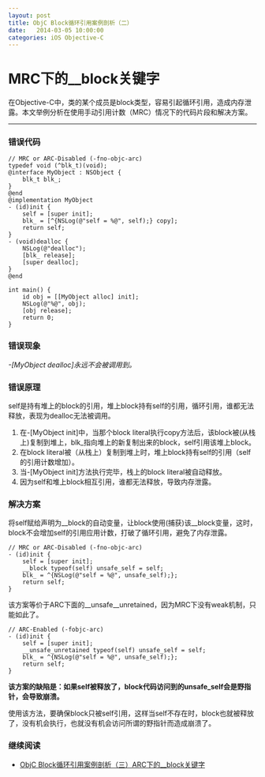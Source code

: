 ```yaml
---
layout: post
title: ObjC Block循环引用案例剖析（二）
date:   2014-03-05 10:00:00
categories: iOS Objective-C
---
```


# MRC下的__block关键字

在Objective-C中，类的某个成员是block类型，容易引起循环引用，造成内存泄露。本文举例分析在使用手动引用计数（MRC）情况下的代码片段和解决方案。

- - -

### 错误代码

```objc
// MRC or ARC-Disabled (-fno-objc-arc)
typedef void (^blk_t)(void);
@interface MyObject : NSObject {
    blk_t blk_;
}
@end
@implementation MyObject
- (id)init {
    self = [super init];
    blk_ = [^{NSLog(@"self = %@", self);} copy]; 
    return self;
}
- (void)dealloc {
    NSLog(@"dealloc"); 
    [blk_ release];
    [super dealloc];
}
@end

int main() {
    id obj = [[MyObject alloc] init]; 
    NSLog(@"%@", obj);
    [obj release];
    return 0;
}
```


### 错误现象

*-[MyObject dealloc]永远不会被调用到。*


### 错误原理

self是持有堆上的block的引用，堆上block持有self的引用，循环引用，谁都无法释放，表现为dealloc无法被调用。

1. 在-[MyObject init]中，当那个block literal执行copy方法后，该block被(从栈上)复制到堆上，blk\_指向堆上的新复制出来的block，self引用该堆上block。
1. 在block literal被（从栈上）复制到堆上时，堆上block持有self的引用（self的引用计数增加）。
1. 当-[MyObject init]方法执行完毕，栈上的block literal被自动释放。
1. 因为self和堆上block相互引用，谁都无法释放，导致内存泄露。


### 解决方案

将self赋给声明为\_\_block的自动变量，让block使用(捕获)该\_\_block变量，这时，block不会增加self的引用应用计数，打破了循环引用，避免了内存泄露。

```objc
// MRC or ARC-Disabled (-fno-objc-arc)
- (id)init {
    self = [super init];
    __block typeof(self) unsafe_self = self;
    blk_ = ^{NSLog(@"self = %@", unsafe_self);}; 
    return self;
}
```

该方案等价于ARC下面的\_\_unsafe\_\_unretained，因为MRC下没有weak机制，只能如此了。

```objc
// ARC-Enabled (-fobjc-arc)
- (id)init {
    self = [super init];
    __unsafe_unretained typeof(self) unsafe_self = self;
    blk_ = ^{NSLog(@"self = %@", unsafe_self);}; 
    return self;
}
```

**该方案的缺陷是：如果self被释放了，block代码访问到的unsafe_self会是野指针，会导致崩溃。**

使用该方法，要确保block只被self引用，这样当self不存在时，block也就被释放了，没有机会执行，也就没有机会访问所谓的野指针而造成崩溃了。

### 继续阅读

* <a href="/ios/objective-c/block-circular-reference-in-arc-mrc-comparison.html" target="_blank">ObjC Block循环引用案例剖析（三）ARC下的__block关键字</a>
